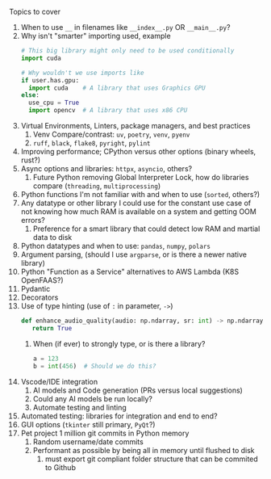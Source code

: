 Topics to cover

1. When to use `__` in filenames like `__index__.py` OR  `__main__.py`?
1. Why isn't "smarter" importing used, example
   ```python
   # This big library might only need to be used conditionally
   import cuda

   # Why wouldn't we use imports like
   if user.has.gpu:
     import cuda    # A library that uses Graphics GPU
   else:
     use_cpu = True
     import opencv  # A library that uses x86 CPU
   ```
1. Virtual Environments, Linters, package managers, and best practices
   1. Venv Compare/contrast: `uv`, `poetry`, `venv`, `pyenv`
   1. `ruff`, `black`, `flake8`, `pyright`, `pylint`
1. Improving performance; CPython versus other options (binary wheels, rust?)
1. Async options and libraries: `httpx`, `asyncio`, others?
   1. Future Python removing Global Interpreter Lock, how do libraries compare (`threading`, `multiprocessing`)
1. Python functions I'm not familiar with and when to use (`sorted`, others?)
1. Any datatype or other library I could use for the constant use case of 
not knowing how much RAM is available on a system and getting OOM errors?
   1. Preference for a smart library that could detect low RAM and martial data to disk
1. Python datatypes and when to use: `pandas`, `numpy`, `polars`
1. Argument parsing, (should I use `argparse`, or is there a newer native library)
1. Python "Function as a Service" alternatives to AWS Lambda (K8S OpenFAAS?)
1. Pydantic
1. Decorators
1. Use of type hinting (use of `:` in parameter, `->`)
   ```python
   def enhance_audio_quality(audio: np.ndarray, sr: int) -> np.ndarray:
      return True
   ```
   1. When (if ever) to strongly type, or is there a library?
      ```python
      a = 123
      b = int(456)  # Should we do this?
      ```
1. Vscode/IDE integration
   1. AI models and Code generation (PRs versus local suggestions)
   1. Could any AI models be run locally?
   1. Automate testing and linting
1. Automated testing: libraries for integration and end to end?
1. GUI options (`tkinter` still primary, `PyQt`?)
1. Pet project 1 million git commits in Python memory
   1. Random username/date commits
   1. Performant as possible by being all in memory until flushed to disk
      1. must export git compliant folder structure that can be commited to Github
